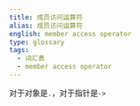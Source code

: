 ```yaml
---
title: 成员访问运算符
alias: 成员访问运算符
english: member access operator
type: glossary
tags:
  - 词汇表
  - member access operator
---
```


对于对象是`.`，对于指针是`->`
